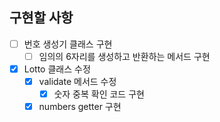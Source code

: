 ## 구현할 사항
- [ ] 번호 생성기 클래스 구현
  - [ ] 임의의 6자리를 생성하고 반환하는 메서드 구현
- [x] Lotto 클래스 수정
  - [x] validate 메서드 수정
    - [x] 숫자 중복 확인 코드 구현
  - [x] numbers getter 구현
